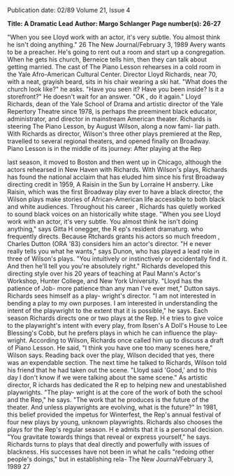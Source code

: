 Publication date: 02/89
Volume 21, Issue 4

**Title: A Dramatic Lead**
**Author: Margo Schlanger**
**Page number(s): 26-27**

"When you see Lloyd 
work with an actor, 
it's very subtle. You 
almost think he isn't 
doing anything." 
26 The New Journal/February 3, 1989 
Avery wants to be a preacher. He's going to 
rent out a room and start up a congregation. 
When he gets his church, Berneice tells him, 
then they can talk about getting married. The 
cast of The Piano Lesson rehearses in a 
cold room in the Yale Afro-American 
Cultural Center. 
Director Lloyd 
Richards, near 70, with a neat, grayish 
beard, sits in his chair wearing a ski 
hat. "What does the church look like?" 
he asks. "Have you seen it? Have you 
been inside? Is it a storefront?" He 
doesn't wait for an answer. "OK , do it 
again." 
Lloyd Richards, dean of the Yale 
School of Drama and artistic director 
of the Yale Repertory Theatre since 
1978, is perhaps the preeminent black 
educator, administrator, and director 
in mainstream American theater. 
Richards is steering The Piano Lesson, 
by August Wilson, along a now fami-
liar path. With Richards as director, 
Wilson's three other plays premiered at 
the Rep, travelled to several regional 
theaters, and opened 
finally on 
Broadway. Piano Lesson is in the middle 
of its journey: After playing at the Rep


last season, it moved to Boston and 
then went up in Chicago, although the 
actors rehearsed in New Haven with 
Richards. 
With Wilson's plays, 
Richards 
has 
found 
the 
national 
acclaim that has eluded him since his 
first Broadway directing credit in 
1959, A Raisin in the Sun by Lorraine 
H ansberry. Like Raisin, which was the 
first Broadway play ever to have a 
black director, the Wilson plays make 
stories of African-American 
life 
accessible to both black and white 
audiences. Throughout his career , 
Richards has quietly worked to sound 
black voices on an historically white 
stage. 
"When you see Lloyd work with an 
actor, it's very subtle. You almost 
think he isn't doing anything," says 
Gitta H onegger, the R ep's resident 
dramaturg. who 
frequently directs. 
Because Rtchards grants his actors so 
much freedom , Charles Dutton (ORA 
'83) considers him an actor's director. 
"H e never really tells you what he 
wants," says Dunon, who has played a 
lead role in three of Wilson's plays. 
"You intuitively or instinctively or 
accidentally find it. And then he'll tell 
you you're absolutely right." Richards 
developed this directing style over his 
20 years of teaching at Paul Mann's 
Actor's Workshop, Hunter College, 
and New York University. "Lloyd has 
the patience of Job- more patience 
than any man I've ever met," Dutton 
says. 
Richards sees himself as a play-
wright's director. "I am not interested 
in bending a play to my own purposes. 
I am interested in understanding the 
intent of the playwright to the extent 
that it is possible," he says. Each season 
Richards directs one or two plays at the 
Rep. H e tries to give voice to the 
playwright's intent with every play, 
from Ibsen's A Doll's House to Lee 
Blessing's Cobb, but he prefers plays 
in which he can influence the play-
wright. According to Wilson, Richards 
once called him up to discuss a draft of 
Piano Lesson. He said, "I think you have 
one too many scenes here," Wilson 
says. Reading back over the play, 
Wilson decided that yes, there was an 
expendable section. The next time he 
talked to Richards, Wilson told his friend 
that he had taken out the scene. "Lloyd 
said 'Good,' and to this day I don't 
know if we were talking about the same 
scene." 
As artistic director, R ichards has 
dedicated the R ep to helping new and 
unestablished playwrights. "The play-
wright is at the core of the work of both 
the school and the Rep," he says. "The 
work that he produces is the future of 
the theater. And unless playwrights are 
evolving, what is the future?" In 1981, 
this belief provided the impetus for 
Winterfest, the Rep's annual festival of 
four new plays by young, unknown 
playwrights. 
Richards also chooses the plays for 
the Rep's regular season. H e admits 
that it is a personal decision. "You 
gravitate towards things that reveal or 
express yourself," he says. Richards 
turns to plays that deal directly and 
powerfully with issues of blackness. 
His successes have not been in what he 
calls "redoing other people's 
doings," but in establishing rela-
The New JournaVFebruary 3, 1989 27
